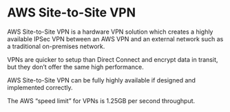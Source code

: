 # AWS Site-to-Site VPN

AWS Site-to-Site VPN is a hardware VPN solution which creates a highly available IPSec VPN between an AWS VPN and an external network such as a traditional on-premises network.

VPNs are quicker to setup than Direct Connect and encrypt data in transit, but they don’t offer the same high performance.

AWS Site-to-Site VPN can be fully highly available if designed and implemented correctly.

The AWS “speed limit” for VPNs is 1.25GB per second throughput.
